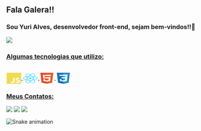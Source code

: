 ## <div> Fala Galera!! </div>
###  <div> Sou Yuri Alves, desenvolvedor front-end, sejam bem-vindos!!👋 </div>

<div style="margin-bottom:20px">
  <a href="https://github.com/yurialves021">
  <img height="180em" src="https://github-readme-stats.vercel.app/api/top-langs/?username=yurialves021&layout=compact&langs_count=7&theme=dark"/>
</div>

### Algumas tecnologias que utilizo: 
<div style="display: inline_block"><br>
  <img align="center" alt="Yuri-Js" height="30" width="40" src="https://raw.githubusercontent.com/devicons/devicon/master/icons/javascript/javascript-plain.svg">
  <img align="center" alt="Yuri-React" height="30" width="40" src="https://raw.githubusercontent.com/devicons/devicon/master/icons/react/react-original.svg">
  <img align="center" alt="Yuri-HTML" height="30" width="40" src="https://raw.githubusercontent.com/devicons/devicon/master/icons/html5/html5-original.svg">
  <img align="center" alt="Yuri-CSS" height="30" width="40" src="https://raw.githubusercontent.com/devicons/devicon/master/icons/css3/css3-original.svg">

</div>

 ### Meus Contatos:
 
<div> 
  <a href="https://www.instagram.com/yurialves.rj/" target="_blank"><img src="https://img.shields.io/badge/-Instagram-%23E4405F?style=for-the-badge&logo=instagram&logoColor=white" target="_blank"></a>
  <a href = "mailto:yurialvesedf@gmail.com"><img src="https://img.shields.io/badge/-Gmail-%23333?style=for-the-badge&logo=gmail&logoColor=white" target="_blank"></a>
  <a href="https://www.linkedin.com/in/yuri-alves-costa/" target="_blank"><img src="https://img.shields.io/badge/-LinkedIn-%230077B5?style=for-the-badge&logo=linkedin&logoColor=white" target="_blank"></a> 
 
  ![Snake animation](https://github.com/yurialves021/yurialves021/blob/output/github-contribution-grid-snake.svg)
 
</div>
